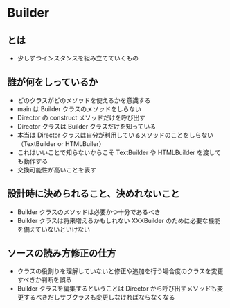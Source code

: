 # Builder

## とは

- 少しずつインスタンスを組み立てていくもの

## 誰が何をしっているか

- どのクラスがどのメソッドを使えるかを意識する
- main は Builder クラスのメソッドをしらない
- Director の construct メソッドだけを呼び出す
- Director クラスは Builder クラスだけを知っている
- 本当は Director クラスは自分が利用しているメソッドのことをしらない（TextBuilder or HTMLBuiler）
- これはいいことで知らないからこそ TextBuilder や HTMLBuilder を渡しても動作する
- 交換可能性が高いことを表す

## 設計時に決められること、決めれないこと

- Builder クラスのメソッドは必要かつ十分であるべき
- Builder クラスは将来増えるかもしれない XXXBuilder のために必要な機能を備えていないといけない

## ソースの読み方修正の仕方

- クラスの役割りを理解していないと修正や追加を行う場合度のクラスを変更すべきか判断を誤る
- Builder クラスを編集するということは Director から呼び出すメソッドも変更するべきだしサブクラスも変更しなければならなくなる